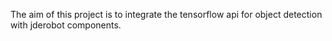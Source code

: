 The aim of this project is to integrate the tensorflow api for object detection with jderobot components.
